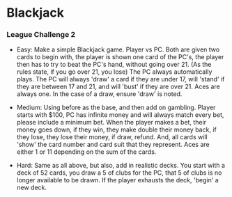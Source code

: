 # Blackjack
### League Challenge 2

* Easy: Make a simple Blackjack game. Player vs PC. Both are given two cards to begin with, the player is shown one card of the PC's, the player then has to try to beat the PC's hand, without going over 21. (As the rules state, if you go over 21, you lose)
The PC always automatically plays. The PC will always 'draw' a card if they are under 17, will 'stand' if they are between 17 and 21, and will 'bust' if they are over 21. Aces are always one. In the case of a draw, ensure 'draw' is noted.

* Medium: Using before as the base, and then add on gambling. Player starts with $100, PC has infinite money and will always match every bet, please include a minimum bet. When the player makes a bet, their money goes down, if they win, they make double their money back, if they lose, they lose their money, if draw, refund. And, all cards will 'show' the card number and card suit that they represent. Aces are either 1 or 11 depending on the sum of the cards.

* Hard: Same as all above, but also, add in realistic decks. You start with a deck of 52 cards, you draw a 5 of clubs for the PC, that 5 of clubs is no longer available to be drawn. If the player exhausts the deck, 'begin' a new deck.